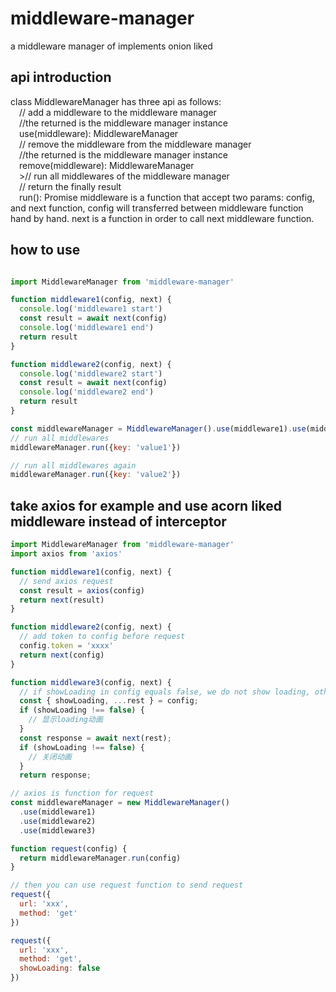 # middleware-manager
a middleware manager of implements onion liked

## api introduction
class MiddlewareManager has three api as follows:
    <br/>&ensp;&ensp;// add a middleware to the middleware manager
    <br/>&ensp;&ensp;//the returned is the middleware manager instance
    <br/>&ensp;&ensp;use(middleware): MiddlewareManager
    <br/>&ensp;&ensp;// remove the middleware from the middleware manager
    <br/>&ensp;&ensp;//the returned is the middleware manager instance
    <br/>&ensp;&ensp;remove(middleware): MiddlewareManager
    <br/>&ensp;&ensp;>// run all middlewares of the middleware manager
    <br/>&ensp;&ensp;// return the finally result
    <br/>&ensp;&ensp;run(): Promise
middleware is a function that accept two params: config, and next function, config will transferred between middleware function hand by hand. next is a function in order to call next middleware function.

## how to use
```javascript

import MiddlewareManager from 'middleware-manager'

function middleware1(config, next) {
  console.log('middleware1 start')
  const result = await next(config)
  console.log('middleware1 end')
  return result
}

function middleware2(config, next) {
  console.log('middleware2 start')
  const result = await next(config)
  console.log('middleware2 end')
  return result
}

const middlewareManager = MiddlewareManager().use(middleware1).use(middleware2)
// run all middlewares
middlewareManager.run({key: 'value1'})

// run all middlewares again
middlewareManager.run({key: 'value2'})

```

## take axios for example and use acorn liked middleware instead of interceptor
```javascript
import MiddlewareManager from 'middleware-manager'
import axios from 'axios'

function middleware1(config, next) {
  // send axios request
  const result = axios(config)
  return next(result)
}

function middleware2(config, next) {
  // add token to config before request 
  config.token = 'xxxx'
  return next(config)
}

function middleware3(config, next) {
  // if showLoading in config equals false, we do not show loading, otherwise show loading
  const { showLoading, ...rest } = config;
  if (showLoading !== false) {
    // 显示loading动画
  }
  const response = await next(rest);
  if (showLoading !== false) {
    // 关闭动画
  }
  return response;

// axios is function for request
const middlewareManager = new MiddlewareManager()
  .use(middleware1)
  .use(middleware2)
  .use(middleware3)

function request(config) {
  return middlewareManager.run(config)
}

// then you can use request function to send request
request({
  url: 'xxx',
  method: 'get'
}) 

request({
  url: 'xxx',
  method: 'get',
  showLoading: false
}) 

```
